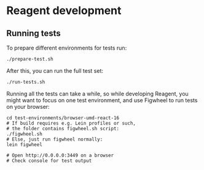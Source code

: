 # Reagent development

## Running tests

To prepare different environments for tests run:

```bash
./prepare-test.sh
```

After this, you can run the full test set:

```bash
./run-tests.sh
```

Running all the tests can take a while, so while developing Reagent,
you might want to focus on one test environment, and use Figwheel to
run tests on your browser:

```
cd test-environments/browser-umd-react-16
# If build requires e.g. Lein profiles or such,
# the folder contains figwheel.sh script:
./figwheel.sh
# Else, just run figwheel normally:
lein figwheel

# Open http://0.0.0.0:3449 on a browser
# Check console for test output
```
